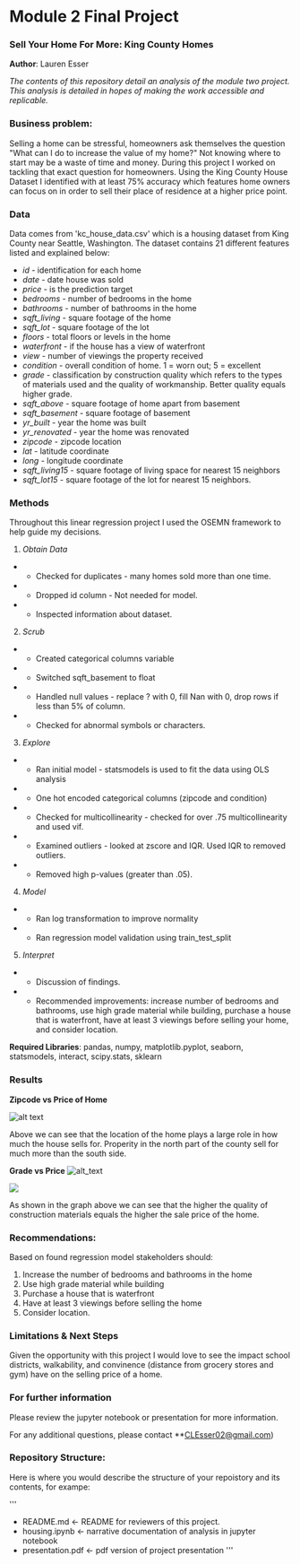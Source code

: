 
# Module 2 Final Project
### Sell Your Home For More: King County Homes

**Author**: Lauren Esser

*The contents of this repository detail an analysis of the module two project. This analysis is detailed in hopes of making the work accessible and replicable.*


### Business problem:
Selling a home can be stressful, homeowners ask themselves the question "What can I do to increase the value of my home?" Not knowing where to start may be a waste of time and money. During this project I worked on tackling that exact question for homeowners. Using the King County House Dataset I identified with at least 75% accuracy which features home owners can focus on in order to sell their place of residence at a higher price point.


### Data
Data comes from 'kc_house_data.csv' which is a housing dataset from King County near Seattle, Washington. The dataset contains 21 different features listed and explained below:

* *id* - identification for each home
* *date* - date house was sold
* *price* - is the prediction target
* *bedrooms* - number of bedrooms in the home
* *bathrooms* - number of bathrooms in the home
* *sqft_living* - square footage of the home
* *sqft_lot* - square footage of the lot
* *floors* - total floors or levels in the home
* *waterfront* - if the house has a view of waterfront
* *view* - number of viewings the property received
* *condition* - overall condition of home. 1 = worn out; 5 = excellent
* *grade* - classification by construction quality which refers to the types of materials used and the quality of workmanship. Better quality equals higher grade.
* *sqft_above* - square footage of home apart from basement
* *sqft_basement* - square footage of basement
* *yr_built* - year the home was built
* *yr_renovated* - year the home was renovated
* *zipcode* - zipcode location
* *lat* - latitude coordinate
* *long* - longitude coordinate
* *sqft_living15* - square footage of living space for nearest 15 neighbors
* *sqft_lot15* - square footage of the lot for nearest 15 neighbors.


### Methods
Throughout this linear regression project I used the OSEMN framework to help guide my decisions. 
1. *Obtain Data*
* - Checked for duplicates - many homes sold more than one time.
* - Dropped id column - Not needed for model.
* - Inspected information about dataset.
2. *Scrub* 
* - Created categorical columns variable
* - Switched sqft_basement to float
* - Handled null values - replace ? with 0, fill Nan with 0, drop rows if less than 5% of column.
* - Checked for abnormal symbols or characters.
3. *Explore* 
* - Ran initial model - statsmodels is used to fit the data using OLS analysis
* - One hot encoded categorical columns (zipcode and condition)
* - Checked for multicollinearity - checked for over .75 multicollinearity and used vif.
* - Examined outliers - looked at zscore and IQR. Used IQR to removed outliers.
* - Removed high p-values (greater than .05).
4. *Model* 
* - Ran log transformation to improve normality
* - Ran regression model validation using train_test_split
5. *Interpret* 
* - Discussion of findings.
* - Recommended improvements: increase number of bedrooms and bathrooms, use high grade material while building, purchase a house that is waterfront, have at least 3 viewings before selling your home, and consider location.
    
    
**Required Libraries**: pandas, numpy, matplotlib.pyplot, seaborn, statsmodels, interact, scipy.stats, sklearn


### Results

**Zipcode vs Price of Home**

![alt text]('http://localhost:8888/view/images/Screen%20Shot%202020-09-07%20at%209.42.32%20AM.png')

Above we can see that the location of the home plays a large role in how much the house sells for. Properity in the north part of the county sell for much more than the south side.

**Grade vs Price**
![alt_text]('http://localhost:8888/view/images/Screen%20Shot%202020-09-07%20at%2010.42.56%20AM.png')

<img src = 'http://localhost:8888/view/images/Screen%20Shot%202020-09-07%20at%2010.42.56%20AM.png'>

As shown in the graph above we can see that the higher the quality of construction materials equals the higher the sale price of the home. 


### Recommendations:
Based on found regression model stakeholders should:
1. Increase the number of bedrooms and bathrooms in the home
2. Use high grade material while building
3. Purchase a house that is waterfront
4. Have at least 3 viewings before selling the home
5. Consider location.


### Limitations & Next Steps
Given the opportunity with this project I would love to see the impact school districts, walkability, and convinence (distance from grocery stores and gym) have on the selling price of a home. 


### For further information
Please review the jupyter notebook or presentation for more information.

For any additional questions, please contact **CLEsser02@gmail.com)

### Repository Structure:
Here is where you would describe the structure of your repoistory and its contents, for exampe:


'''
* README.md                       <- README for reviewers of this project.
* housing.ipynb             <- narrative documentation of analysis in jupyter notebook
* presentation.pdf                <- pdf version of project presentation
'''
 
 


